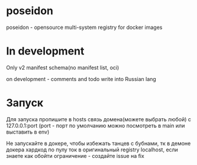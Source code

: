# poseidon
poseidon - opensource multi-system registry for docker images

# In development
Only v2 manifest schema(no manifest list, oci)

on development - comments and todo write into Russian lang


# Запуск
Для запуска пропишите в hosts связь домена(можете выбрать любой) с 
127.0.0.1:port (port - порт по умолчанию можно посмотреть в main или выставить в env)

Не запускайте в докере, чтобы избежать танцев с бубнами, тк в демоне докера хардкод по пулу ток 
в оригинальный registry localhost, если знаете как обойти ограничение - создайте issue на fix
